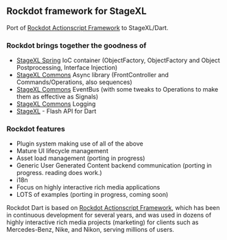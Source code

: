 ## Rockdot framework for StageXL

Port of [Rockdot Actionscript Framework](https://github.com/blockforest/rockdot) to StageXL/Dart.

### Rockdot brings together the goodness of 
* [StageXL Spring](https://github.com/blockforest/rockdot-spring) IoC container (ObjectFactory, ObjectFactory and Object Postprocessing, Interface Injection)
* [StageXL Commons](https://github.com/blockforest/rockdot-commons) Async library (FrontController and Commands/Operations, also sequences)
* [StageXL Commons](https://github.com/blockforest/rockdot-commons) EventBus (with some tweaks to Operations to make them as effective as Signals)
* [StageXL Commons](https://github.com/blockforest/rockdot-commons) Logging
* [StageXL](https://github.com/bp74/StageXL) - Flash API for Dart

### Rockdot features
* Plugin system making use of all of the above
* Mature UI lifecycle management
* Asset load management (porting in progress)
* Generic User Generated Content backend communication (porting in progress. reading does work.)
* i18n
* Focus on highly interactive rich media applications
* LOTS of examples (porting in progress, coming soon)

Rockdot Dart is based on [Rockdot Actionscript Framework](https://github.com/blockforest/rockdot), which has been in continuous development for several years,
and was used in dozens of highly interactive rich media projects (marketing) for clients such as Mercedes-Benz, Nike, and Nikon, serving millions of users.  
